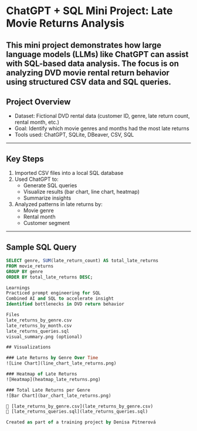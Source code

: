 # ChatGPT + SQL Mini Project: Late Movie Returns Analysis
This mini project demonstrates how large language models (LLMs) like ChatGPT can assist with SQL-based data analysis.
The focus is on analyzing DVD movie rental return behavior using structured CSV data and SQL queries.
---
## Project Overview

- Dataset: Fictional DVD rental data (customer ID, genre, late return count, rental month, etc.)
- Goal: Identify which movie genres and months had the most late returns
- Tools used: ChatGPT, SQLite, DBeaver, CSV, SQL
---
##  Key Steps
1. Imported CSV files into a local SQL database
2. Used ChatGPT to:
   - Generate SQL queries
   - Visualize results (bar chart, line chart, heatmap)
   - Summarize insights
3. Analyzed patterns in late returns by:
   - Movie genre
   - Rental month
   - Customer segment
---
## Sample SQL Query
```sql
SELECT genre, SUM(late_return_count) AS total_late_returns
FROM movie_returns
GROUP BY genre
ORDER BY total_late_returns DESC;

Learnings
Practiced prompt engineering for SQL
Combined AI and SQL to accelerate insight
Identified bottlenecks in DVD return behavior

Files
late_returns_by_genre.csv
late_returns_by_month.csv
late_returns_queries.sql
visual_summary.png (optional)

## Visualizations

### Late Returns by Genre Over Time
![Line Chart](line_chart_late_returns.png)

### Heatmap of Late Returns
![Heatmap](heatmap_late_returns.png)

### Total Late Returns per Genre
![Bar Chart](bar_chart_late_returns.png)

📁 [late_returns_by_genre.csv](late_returns_by_genre.csv)  
📁 [late_returns_queries.sql](late_returns_queries.sql)

Created as part of a training project by Denisa Pitnerová
